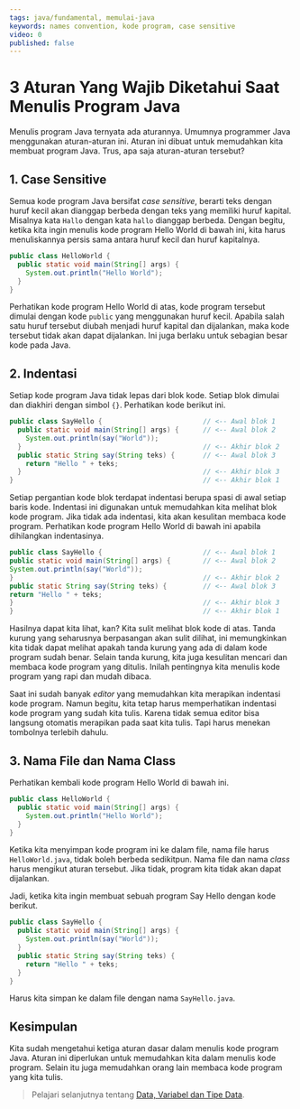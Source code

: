 ```yaml
---
tags: java/fundamental, memulai-java
keywords: names convention, kode program, case sensitive
video: 0
published: false
---
```

# 3 Aturan Yang Wajib Diketahui Saat Menulis Program Java

Menulis program Java ternyata ada aturannya. Umumnya programmer Java menggunakan aturan-aturan ini. Aturan ini dibuat untuk memudahkan kita membuat program Java. Trus, apa saja aturan-aturan tersebut?

## 1. Case Sensitive

Semua kode program Java bersifat *case sensitive*, berarti teks dengan huruf kecil akan dianggap berbeda dengan teks yang memiliki huruf kapital. Misalnya kata `Hallo` dengan kata `hallo` dianggap berbeda. Dengan begitu, ketika kita ingin menulis kode program Hello World di bawah ini, kita harus menuliskannya persis sama antara huruf kecil dan huruf kapitalnya.

```java
public class HelloWorld {
  public static void main(String[] args) {
    System.out.println("Hello World");
  }
}
```

Perhatikan kode program Hello World di atas, kode program tersebut dimulai dengan kode `public` yang menggunakan huruf kecil. Apabila salah satu huruf tersebut diubah menjadi huruf kapital dan dijalankan, maka kode tersebut tidak akan dapat dijalankan. Ini juga berlaku untuk sebagian besar kode pada Java.

## 2. Indentasi

Setiap kode program Java tidak lepas dari blok kode. Setiap blok dimulai dan diakhiri dengan simbol `{}`. Perhatikan kode berikut ini.

```java
public class SayHello {                         // <-- Awal blok 1
  public static void main(String[] args) {      // <-- Awal blok 2
    System.out.println(say("World"));
  }                                             // <-- Akhir blok 2
  public static String say(String teks) {       // <-- Awal blok 3
    return "Hello " + teks;
  }                                             // <-- Akhir blok 3
}                                               // <-- Akhir blok 1
```

Setiap pergantian kode blok terdapat indentasi berupa spasi di awal setiap baris kode. Indentasi ini digunakan untuk memudahkan kita melihat blok kode program. Jika tidak ada indentasi, kita akan kesulitan membaca kode program. Perhatikan kode program Hello World di bawah ini apabila dihilangkan indentasinya.

```java
public class SayHello {                         // <-- Awal blok 1
public static void main(String[] args) {        // <-- Awal blok 2
System.out.println(say("World"));
}                                               // <-- Akhir blok 2
public static String say(String teks) {         // <-- Awal blok 3
return "Hello " + teks;
}                                               // <-- Akhir blok 3
}                                               // <-- Akhir blok 1
```

Hasilnya dapat kita lihat, kan? Kita sulit melihat blok kode di atas. Tanda kurung yang seharusnya berpasangan akan sulit dilihat, ini memungkinkan kita tidak dapat melihat apakah tanda kurung yang ada di dalam kode program sudah benar. Selain tanda kurung, kita juga kesulitan mencari dan membaca kode program yang ditulis. Inilah pentingnya kita menulis kode program yang rapi dan mudah dibaca. 

Saat ini sudah banyak *editor* yang memudahkan kita merapikan indentasi kode program. Namun begitu, kita tetap harus memperhatikan indentasi kode program yang sudah kita tulis. Karena tidak semua editor bisa langsung otomatis merapikan pada saat kita tulis. Tapi harus menekan tombolnya terlebih dahulu. 

## 3. Nama File dan Nama Class

Perhatikan kembali kode program Hello World di bawah ini.

```java
public class HelloWorld {
  public static void main(String[] args) {
    System.out.println("Hello World");
  }
}
```

Ketika kita menyimpan kode program ini ke dalam file, nama file harus `HelloWorld.java`, tidak boleh berbeda sedikitpun. Nama file dan nama *class* harus mengikut aturan tersebut. Jika tidak, program kita tidak akan dapat dijalankan.

Jadi, ketika kita ingin membuat sebuah program Say Hello dengan kode berikut.

```java
public class SayHello {
  public static void main(String[] args) {
    System.out.println(say("World"));
  }
  public static String say(String teks) {
    return "Hello " + teks;
  }
}
```

Harus kita simpan ke dalam file dengan nama `SayHello.java`. 

## Kesimpulan

Kita sudah mengetahui ketiga aturan dasar dalam menulis kode program Java. Aturan ini diperlukan untuk memudahkan kita dalam menulis kode program. Selain itu juga memudahkan orang lain membaca kode program yang kita tulis.

> Pelajari selanjutnya tentang [Data, Variabel dan Tipe Data](../bab02-data-variabel-dan-tipe-data/01-kenalan-dengan-variabel-dan-tipe-data-pada-java.md).